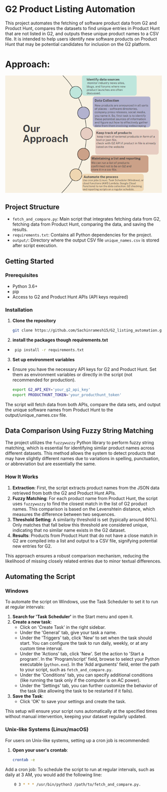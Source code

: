 # G2 Product Listing Automation

This project automates the fetching of software product data from G2 and Product Hunt, compares the datasets to find unique entries in Product Hunt that are not listed in G2, and outputs these unique product names to a CSV file. It is intended to help users identify new software products on Product Hunt that may be potential candidates for inclusion on the G2 platform.
# Approach:
![Example Image](approach.png)

## Project Structure

- `fetch_and_compare.py`: Main script that integrates fetching data from G2, fetching data from Product Hunt, comparing the data, and saving the results.
- `requirements.txt`: Contains all Python dependencies for the project.
- `output/`: Directory where the output CSV file `unique_names.csv` is stored after script execution.

## Getting Started

### Prerequisites

- Python 3.6+
- pip
- Access to G2 and Product Hunt APIs (API keys required)

### Installation

1. **Clone the repository**
   ```bash
   git clone https://github.com/Sachinramesh15/G2_listing_automation.git
2. **install the packages though requirements.txt**
  - ```bash
     pip install -r requirements.txt
3. **Set up environment variables**
- Ensure you have the necessary API keys for G2 and Product Hunt. Set them as environment variables or directly in the script (not recommended for production).
  ```bash
  export G2_API_KEY='your_g2_api_key'
  export PRODUCTHUNT_TOKEN='your_producthunt_token'
The script will fetch data from both APIs, compare the data sets, and output the unique software names from Product Hunt to the output/unique_names.csv file.
## Data Comparison Using Fuzzy String Matching

The project utilizes the `fuzzywuzzy` Python library to perform fuzzy string matching, which is essential for identifying similar product names across different datasets. This method allows the system to detect products that may have slightly different names due to variations in spelling, punctuation, or abbreviation but are essentially the same.

### How It Works

1. **Extraction**: First, the script extracts product names from the JSON data retrieved from both the G2 and Product Hunt APIs.
2. **Fuzzy Matching**: For each product name from Product Hunt, the script uses `fuzzywuzzy` to find the closest match in the list of G2 product names. This comparison is based on the Levenshtein distance, which measures the difference between two sequences.
3. **Threshold Setting**: A similarity threshold is set (typically around 90%). Only matches that fall below this threshold are considered unique, indicating that no similar name exists in the G2 dataset.
4. **Results**: Products from Product Hunt that do not have a close match in G2 are compiled into a list and output to a CSV file, signifying potential new entries for G2.

This approach ensures a robust comparison mechanism, reducing the likelihood of missing closely related entries due to minor textual differences.

## Automating the Script

### Windows

To automate the script on Windows, use the Task Scheduler to set it to run at regular intervals:

1. **Search for 'Task Scheduler'** in the Start menu and open it.
2. **Create a new task**:
   - Click on 'Create Task' in the right sidebar.
   - Under the 'General' tab, give your task a name.
   - Under the 'Triggers' tab, click 'New' to set when the task should start. You can configure the task to run daily, weekly, or at any custom time interval.
   - Under the 'Actions' tab, click 'New'. Set the action to 'Start a program'. In the 'Program/script' field, browse to select your Python executable (`python.exe`). In the 'Add arguments' field, enter the path to your script, such as `fetch_and_compare.py`.
   - Under the 'Conditions' tab, you can specify additional conditions (like running the task only if the computer is on AC power).
   - Under the 'Settings' tab, you can further customize the behavior of the task (like allowing the task to be restarted if it fails).
3. **Save the Task**:
   - Click 'OK' to save your settings and create the task.

This setup will ensure your script runs automatically at the specified times without manual intervention, keeping your dataset regularly updated.

### Unix-like Systems (Linux/macOS)

For users on Unix-like systems, setting up a cron job is recommended:

1. **Open your user's crontab**:
   ```bash
   crontab -e
 Add a cron job: To schedule the script to run at regular intervals, such as daily at 3 AM, you would add the following line:
```bash
    0 3 * * * /usr/bin/python3 /path/to/fetch_and_compare.py.







